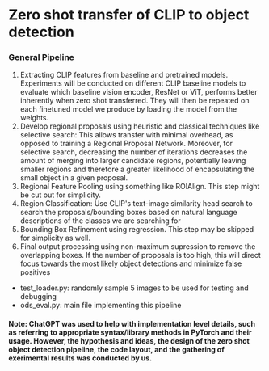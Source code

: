 # Zero shot transfer of CLIP to object detection 

### General Pipeline

1. Extracting CLIP features from baseline and pretrained models. Experiments will be conducted on different CLIP baseline models to evaluate which baseline vision encoder, ResNet or ViT, performs better inherently when zero shot transferred. They will then be repeated on each finetuned model we produce by loading the model from the weights.
2. Develop regional proposals using heuristic and classical techniques like selective search: This allows transfer with minimal overhead, as opposed to training a Regional Proposal Network. Moreover, for selective search, decreasing the number of iterations decreases the amount of merging into larger candidate regions, potentially leaving smaller regions and therefore a greater likelihood of encapsulating the small object in a given proposal. 
3. Regional Feature Pooling using something like ROIAlign. This step might be cut out for simplicity. 
4. Region Classification: Use CLIP's text-image similarity head search to search the proposals/bounding boxes based on natural language descriptions of the classes we are searching for
5. Bounding Box Refinement using regression. This step may be skipped for simplicity as well. 
6. Final output processing using non-maximum supression to remove the overlapping boxes. If the number of proposals is too high, this will direct focus towards the most likely object detections and minimize false positives


- test_loader.py: randomly sample 5 images to be used for testing and debugging
- ods_eval.py: main file implementing this pipeline

#### Note: ChatGPT was used to help with implementation level details, such as referring to appropriate syntax/library methods in PyTorch and their usage. However, the hypothesis and ideas, the design of the zero shot object detection pipeline, the code layout, and the gathering of exerimental results was conducted by us.